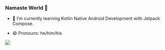 ### Namaste World 🙏

<!-- - 🔭 I’m currently working on ... -->
- 🌱 I’m currently learning Kotlin Native Android Development with Jetpack Compose.
<!-- - 👯 I’m looking to collaborate on ... -->
<!-- - 🤔 I’m looking for help with ... -->
<!-- - 💬 Ask me about ... -->
<!-- - 📫 How to reach me: Search for tech_nerd_69 (Twitter) -->
- 😄 Pronouns: he/him/his
<!-- - ⚡ Fun fact: ... -->

<img src = "https://github-readme-stats.vercel.app/api?username=chandMessi10&count_private=true&&show_icons=true&title_color=6e9a44&icon_color=bad072&text_color=d5e2ed&bg_color=023026">

<!-- <img src = "https://github-readme-stats.vercel.app/api/top-langs/?username=chandMessi10&show_icons=true&theme=radical&custom_title=Languages&"> -->
